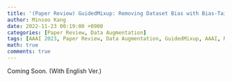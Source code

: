 ```yaml
---
title: '(Paper Review) GuidedMixup: Removing Dataset Bias with Bias-Tailored Swapping Augmentation (AAAI 2023)'
author: Minsoo Kang
date: 2022-11-23 00:19:00 +0900
categories: [Paper Review, Data Augmentation]
tags: [AAAI 2023, Paper Review, Data Augmentation, GuidedMixup, AAAI, Mixup, Mixup-based Augmentation]
math: true
comments: true
---
```


Coming Soon. (With English Ver.)